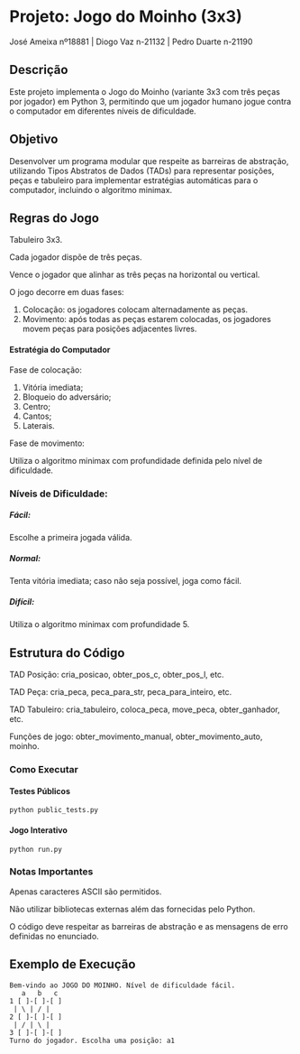 Projeto: Jogo do Moinho (3x3)
================================
José Ameixa nº18881 | Diogo Vaz n-21132 | Pedro Duarte n-21190
## Descrição
Este projeto implementa o Jogo do Moinho (variante 3x3 com três peças por jogador) em Python 3, permitindo que um jogador humano jogue contra o computador em diferentes níveis de dificuldade.
## Objetivo
Desenvolver um programa modular que respeite as barreiras de abstração, utilizando Tipos Abstratos de Dados (TADs) para representar posições, peças e tabuleiro para implementar estratégias automáticas para o computador, incluindo o algoritmo minimax.
## Regras do Jogo
Tabuleiro 3x3.

Cada jogador dispõe de três peças.

Vence o jogador que alinhar as três peças na horizontal ou vertical.

O jogo decorre em duas fases:

1. Colocação: os jogadores colocam alternadamente as peças.
2. Movimento: após todas as peças estarem colocadas, os jogadores movem peças para posições adjacentes livres.
#### Estratégia do Computador
Fase de colocação:

1. Vitória imediata;
2. Bloqueio do adversário;
3. Centro;
4. Cantos;
5. Laterais.

Fase de movimento:

Utiliza o algoritmo minimax com profundidade definida pelo nível de dificuldade.

### Níveis de Dificuldade:
##### Fácil:
Escolhe a primeira jogada válida.
##### Normal:
Tenta vitória imediata; caso não seja possível, joga como fácil.

##### Difícil: 
Utiliza o algoritmo minimax com profundidade 5.
## Estrutura do Código
TAD Posição: cria_posicao, obter_pos_c, obter_pos_l, etc.

TAD Peça: cria_peca, peca_para_str, peca_para_inteiro, etc.

TAD Tabuleiro: cria_tabuleiro, coloca_peca, move_peca, obter_ganhador, etc.

Funções de jogo: obter_movimento_manual, obter_movimento_auto, moinho.

### Como Executar
#### Testes Públicos
```text
python public_tests.py
```
#### Jogo Interativo
```text
python run.py
```
### Notas Importantes
Apenas caracteres ASCII são permitidos.

Não utilizar bibliotecas externas além das fornecidas pelo Python.

O código deve respeitar as barreiras de abstração e as mensagens de erro definidas no enunciado.
## Exemplo de Execução
```text
Bem-vindo ao JOGO DO MOINHO. Nível de dificuldade fácil.
   a   b   c
1 [ ]-[ ]-[ ]
 | \ | / |
2 [ ]-[ ]-[ ]
 | / | \ |
3 [ ]-[ ]-[ ]
Turno do jogador. Escolha uma posição: a1
